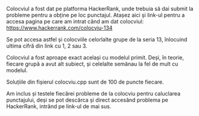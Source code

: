 Colocviul a fost dat pe platforma HackerRank, unde trebuia să dai submit la probleme pentru a obține pe loc punctajul. Atașez aici și link-ul pentru a accesa pagina pe care am intrat când am dat colocviul: https://www.hackerrank.com/colocviu-134

Se pot accesa astfel și colocviile celorlalte grupe de la seria 13, înlocuind ultima cifră din link cu 1, 2 sau 3.

Colocviul a fost aproape exact același cu modelul primit. Deși, în teorie, fiecare grupă a avut alt subiect, și celelalte semănau la fel de mult cu modelul.

Soluțiile din fișierul colocviu.cpp sunt de 100 de puncte fiecare.

Am inclus și testele fiecărei probleme de la colocviu pentru caluclarea punctajului, deși se pot descărca și direct accesând problema pe HackerRank, intrând pe link-ul de mai sus.
